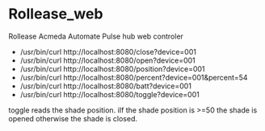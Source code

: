 # Rollease_web
Rollease Acmeda Automate Pulse hub web controler


* /usr/bin/curl http://localhost:8080/close?device=001
* /usr/bin/curl http://localhost:8080/open?device=001
* /usr/bin/curl http://localhost:8080/position?device=001
* /usr/bin/curl http://localhost:8080/percent?device=001&percent=54
* /usr/bin/curl http://localhost:8080/batt?device=001
* /usr/bin/curl http://localhost:8080/toggle?device=001


toggle reads the shade position. iIf the shade position is >=50 the shade is opened otherwise the shade is closed.
